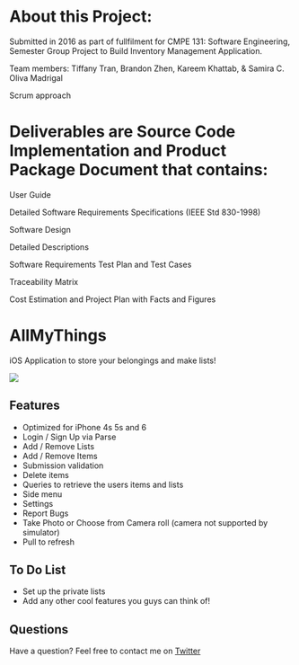 # About this Project:

Submitted in 2016 as part of fullfilment for CMPE 131: Software Engineering, Semester Group Project to Build Inventory Management Application.

Team members: Tiffany Tran, Brandon Zhen, Kareem Khattab, & Samira C. Oliva Madrigal

Scrum approach

# Deliverables are Source Code Implementation and Product Package Document that contains:

User Guide

Detailed Software Requirements Specifications (IEEE Std 830-1998)

Software Design

Detailed  Descriptions

Software Requirements Test Plan and Test Cases 

Traceability Matrix 

Cost Estimation and Project Plan with Facts and Figures 


# AllMyThings

iOS Application to store your belongings and make lists!

![](http://i.imgur.com/lzIk4SF.gif)


## Features
- Optimized for iPhone 4s 5s and 6 
- Login / Sign Up via Parse
- Add / Remove Lists 
- Add / Remove Items 
- Submission validation 
- Delete items 
- Queries to retrieve the users items and lists
- Side menu 
- Settings 
- Report Bugs 
- Take Photo or Choose from Camera roll (camera not supported by simulator)
- Pull to refresh

## To Do List
- Set up the private lists 
- Add any other cool features you guys can think of! 

Questions
---------------------

Have a question? Feel free to contact me on <a href="http://www.twitter.com/kvreem" target="_blank">Twitter</a>

